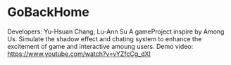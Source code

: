 # GoBackHome
Developers: Yu-Hsuan Chang, Lu-Ann Su
A gameProject inspire by Among Us.
Simulate the shadow effect and chating system to enhance the excitement of game and interactive amoung users.
Demo video: https://www.youtube.com/watch?v=vYZfcCg_dXI
